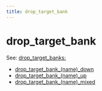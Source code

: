 ```yaml
---
title: drop_target_bank
---
```


# drop_target_bank


See: [drop_target_banks:](../config/drop_target_banks.md)

* [drop_target_bank_(name)_down](drop_target_bank_drop_target_bank_down.md)
* [drop_target_bank_(name)_up](drop_target_bank_drop_target_bank_up.md)
* [drop_target_bank_(name)_mixed](drop_target_bank_drop_target_bank_mixed.md)

